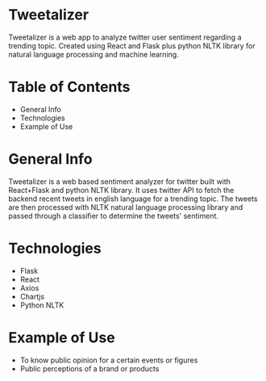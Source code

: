 # Tweetalizer
Tweetalizer is a web app to analyze twitter user sentiment regarding a trending topic.
Created using React and Flask plus python NLTK library for natural language processing and machine learning.

# Table of Contents
 - General Info
 - Technologies
 - Example of Use

# General Info
Tweetalizer is a web based sentiment analyzer for twitter built with React+Flask and python NLTK library.
It uses twitter API to fetch the backend recent tweets in english language for a trending topic.
The tweets are then processed with NLTK natural language processing library and passed through a classifier to determine the tweets' sentiment.

# Technologies
 - Flask
 - React
 - Axios
 - Chartjs
 - Python NLTK
 
# Example of Use
 - To know public opinion for a certain events or figures
 - Public perceptions of a brand or products
